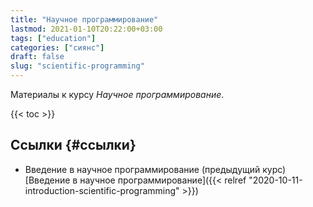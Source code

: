 ```yaml
---
title: "Научное программирование"
lastmod: 2021-01-10T20:22:00+03:00
tags: ["education"]
categories: ["сиянс"]
draft: false
slug: "scientific-programming"
---
```


Материалы к курсу _Научное программирование_.

<!--more-->

{{< toc >}}


## Ссылки {#ссылки}

-   Введение в научное программирование (предыдущий курс) [Введение в научное программирование]({{< relref "2020-10-11-introduction-scientific-programming" >}})
